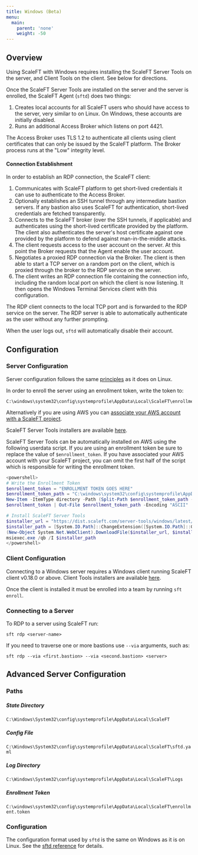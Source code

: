```yaml
---
title: Windows (Beta)
menu:
  main:
    parent: 'none'
    weight: -50
---
```


## Overview

Using ScaleFT with Windows requires installing the ScaleFT Server Tools on the server, and Client Tools on the client.
See below for directions.

Once the ScaleFT Server Tools are installed on the server and the server is enrolled, the ScaleFT Agent (`sftd`) does two
things:

1. Creates local accounts for all ScaleFT users who should have access to the server, very similar to on Linux. On
   Windows, these accounts are initially disabled.
2. Runs an additional Access Broker which listens on port 4421.

The Access Broker uses TLS 1.2 to authenticate all clients using client certificates that can only be issued by the
ScaleFT platform. The Broker process runs at the "Low" integrity level.

#### Connection Establishment

In order to establish an RDP connection, the ScaleFT client:

1. Communicates with ScaleFT platform to get short-lived credentials it can use to authenticate to the Access Broker.
2. Optionally establishes an SSH tunnel through any intermediate bastion servers. If any bastion also uses ScaleFT
   for authentication, short-lived credentials are fetched transparently.
3. Connects to the ScaleFT broker (over the SSH tunnels, if applicable) and authenticates using the short-lived
   certificate provided by the platform. The client also authenticates the server's host certificate against one
   provided by the platform to defend against man-in-the-middle attacks.
4. The client requests access to the user account on the server. At this point the Broker requests that the Agent
   enable the user account.
5. Negotiates a proxied RDP connection via the Broker. The client is then able to start a TCP server on a random port
   on the client, which is proxied through the broker to the RDP service on the server.
6. The client writes an RDP connection file containing the connection info, including the random local port on which
   the client is now listening. It then opens the Windows Terminal Services client with this configuration.

The RDP client connects to the local TCP port and is forwarded to the RDP service on the server. The RDP server is able
to automatically authenticate as the user without any further prompting.

When the user logs out, `sftd` will automatically disable their account.

## Configuration

### Server Configuration

Server configuration follows the same [principles](/docs/enrolling-a-server/) as it does on Linux.

In order to enroll the server using an enrollment token, write the token to:

```
C:\windows\system32\config\systemprofile\AppData\Local\ScaleFT\enrollment.token
```

Alternatively if you are using AWS you can [associate your AWS account with a ScaleFT
project](/docs/enrolling-a-server/#associating-an-aws-account-with-a-scaleft-project).

ScaleFT Server Tools installers are available [here](https://dist.scaleft.com/server-tools/windows/).

ScaleFT Server Tools can be automatically installed on AWS using the following userdata script. If you are using an
enrollment token be sure to replace the value of `$enrollment_token`. If you have associated your AWS account with your
ScaleFT project, you can omit the first half of the script which is responsible for writing the enrollment token.

```ps1
<powershell>
# Write the Enrollment Token
$enrollment_token = "ENROLLMENT TOKEN GOES HERE"
$enrollment_token_path = "C:\windows\system32\config\systemprofile\AppData\Local\ScaleFT\enrollment.token"
New-Item -ItemType directory -Path (Split-Path $enrollment_token_path -Parent)
$enrollment_token | Out-File $enrollment_token_path -Encoding "ASCII"

# Install ScaleFT Server Tools
$installer_url = "https://dist.scaleft.com/server-tools/windows/latest/ScaleFT-Server-Tools-latest.msi"
$installer_path = [System.IO.Path]::ChangeExtension([System.IO.Path]::GetTempFileName(), ".msi")
(New-Object System.Net.WebClient).DownloadFile($installer_url, $installer_path)
msiexec.exe /qb /I $installer_path
</powershell>
```

### Client Configuration

Connecting to a Windows server requires a Windows client running ScaleFT client v0.18.0 or above. Client Tools
installers are available [here](https://dist.scaleft.com/client-tools/windows/).

Once the client is installed it must be enrolled into a team by running `sft enroll`.

### Connecting to a Server

To RDP to a server using ScaleFT run:

```
sft rdp <server-name>
```

If you need to traverse one or more bastions use `--via` arguments, such as:

```
sft rdp --via <first.bastion> --via <second.bastion> <server>
```

## Advanced Server Configuration

### Paths

##### State Directory

`C:\Windows\System32\config\systemprofile\AppData\Local\ScaleFT`

##### Config File

`C:\Windows\System32\config\systemprofile\AppData\Local\ScaleFT\sftd.yaml`

##### Log Directory

`C:\Windows\System32\config\systemprofile\AppData\Local\ScaleFT\Logs`

##### Enrollment Token

`C:\windows\system32\config\systemprofile\AppData\Local\ScaleFT\enrollment.token`

### Configuration

The configuration format used by `sftd` is the same on Windows as it is on Linux. See the [sftd reference](/docs/sftd/)
for details.
